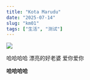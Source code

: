 ```yaml
---
title: "Kota Marudu"
date: "2025-07-14"
slug: "km01"
tags: ["生活", "测试"]
---
```

![](https://prod-files-secure.s3.us-west-2.amazonaws.com/112d0858-5090-4d34-a606-b75eb8d65fd2/c7b45876-473c-4fb6-85d3-cb84a84bfc51/1000201235.jpg?X-Amz-Algorithm=AWS4-HMAC-SHA256&X-Amz-Content-Sha256=UNSIGNED-PAYLOAD&X-Amz-Credential=ASIAZI2LB46634IIYCW3%2F20250724%2Fus-west-2%2Fs3%2Faws4_request&X-Amz-Date=20250724T160309Z&X-Amz-Expires=3600&X-Amz-Security-Token=IQoJb3JpZ2luX2VjEAcaCXVzLXdlc3QtMiJIMEYCIQCO4zbaVVzhQ1vhaK46axH%2BbOeMPQPjrtWtkhuuORXKMgIhAPMcrqZca50xh3gC3um1gpfBZc346P%2Bfyn1UR26hPjXGKv8DCDAQABoMNjM3NDIzMTgzODA1IgyXc1FRnW7Y2aCm9aAq3AMwajb6%2BE7NvqCnKLms3lVMvW0z%2F4vK9wADK%2FLlasufkhwDXvacqe07jkdukDQSpchjgI3nUTJ21Flu8SOw4R96sjA2zZhLJnuToxt3yv3%2BoYc6XE3ILdyTwMObcRSaIsZjk8QmG9GPkjUtEapXOIR4TjbZJz%2FOE5SR0T%2B7Gbk7SBZ8z%2BwzLD%2F0I5YrVfowk2wymB1BhwWWBVOLmvau%2FblnHmn7LPdZyLpy1hB0fMrtOHTjufBQrib06csrMFIUJhyS%2FQa68r%2FdQ4E59LSsXLf6C490hVsm1CFiB3Rswqq5KfCZZS8iE8wkzH2cZosoDK76bmAkgYglkizPptAZQQptq1ivbCMLABgWlHrd4UMdYvS%2B4%2Bf6iBak6wM7TTD8t7e%2BCVgLGmNuBHfZyyEAUVQM%2FGNjABRjidQNl7FVfbLHI%2BJE%2FEhJX71QiSKq0jvET%2B2vuXq4R2Vmn3SqtfZuwu9Hk7RN1u2OMXVxngfTmvZfjTHK5%2BFW4dPH0dq0JWCrh0gSGDiskXAgmx7G3dF%2F5PzJkv45N5Aaz%2Fm3FKmwgBOcC1c6BL5B6vDWdYQ0W%2FwuJeNo5htQpJVbhEY591UWydwH1xyRaY0lrCTV%2BcyVilwjpXE6jokbE6704jHdBDD7lInEBjqkASXCwKOPKwZ9Drr1LbqcmbUPTstOOPJXcG7VXWbrAE91AQkCWkmBEvclmO1uBZv1McjqwjyC8TObMCXvehDXV1Oy62klJXRUViPudYAqTI4q8%2B1nzqqG2zL16CvhkQPNLmyWBi56XsRTzFIilat6%2BY2lOpl8J4MWmB385Fr5IbCe6Ub9G1NMbuBbgqgbhcPiq77qeVLRRASi30J4jJODHwI8KtC%2F&X-Amz-Signature=87dee0198cba69e33782aa9b68e12a2dedced987820cdaba600ef661785c8cec&X-Amz-SignedHeaders=host&x-amz-checksum-mode=ENABLED&x-id=GetObject)


哈哈哈哈  漂亮的好老婆  爱你爱你


**哈哈哈哈**

